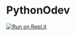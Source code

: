 # PythonOdev

[![Run on Repl.it](https://repl.it/badge/github/OsmanYavuz-web/PythonOdev)](https://repl.it/github/OsmanYavuz-web/PythonOdev)